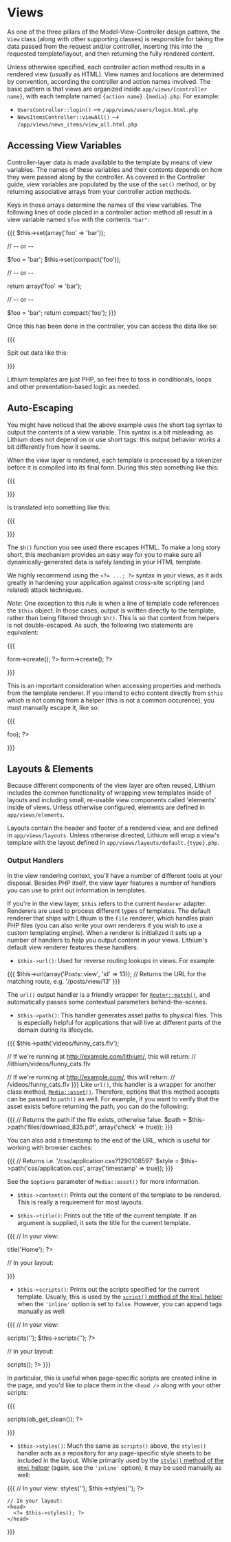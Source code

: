 # Views

As one of the three pillars of the Model-View-Controller design pattern, the `View` class (along with other supporting classes) is responsible for taking the data passed from the request and/or controller, inserting this into the requested template/layout, and then returning the fully rendered content.

Unless otherwise specified, each controller action method results in a rendered view (usually as HTML). View names and locations are determined by convention, according the controller and action names involved. The basic pattern is that views are organized inside `app/views/{controller name}`, with each template named `{action name}.{media}.php`. For example:

 * `UsersController::login()` --> `/app/views/users/login.html.php`
 * `NewsItemsController::viewAll()` --> `/app/views/news_items/view_all.html.php`

## Accessing View Variables

Controller-layer data is made available to the template by means of view variables. The names of these variables and their contents depends on how they were passed along by the controller. As covered in the Controller guide, view variables are populated by the use of the `set()` method, or by returning associative arrays from your controller action methods.

Keys in those arrays determine the names of the view variables. The following lines of code placed in a controller action method all result in a view variable named `$foo` with the contents `"bar"`:

{{{
$this->set(array('foo' => 'bar'));

// -- or --

$foo = 'bar';
$this->set(compact('foo'));

// -- or --

return array('foo' => 'bar');

// -- or --

$foo = 'bar';
return compact('foo');
}}}

Once this has been done in the controller, you can access the data like so:

{{{<p>Spit out data like this: <?=$foo ?></p>}}}



Lithium templates are just PHP, so feel free to toss in conditionals, loops and other presentation-based logic as needed.

## Auto-Escaping

You might have noticed that the above example uses the short tag syntax to output the contents of a view variable. This syntax is a bit misleading, as Lithium does not depend on or use short tags: this output behavior works a bit differently from how it seems.

When the view layer is rendered, each template is processed by a tokenizer before it is compiled into its final form. During this step something like this:

{{{
<?=$variable; ?>
}}}

Is translated into something like this:

{{{
<?php echo $h($variable); ?>
}}}

The `$h()` function you see used there escapes HTML. To make a long story short, this mechanism provides an easy way for you to make sure all dynamically-generated data is safely landing in your HTML template.

We highly recommend using the `<?= ...; ?>` syntax in your views, as it aids greatly in hardening your application against cross-site scripting (and related) attack techniques.

 _Note:_ One exception to this rule is when a line of template code references the `$this` object. In those cases, output is written directly to the template, rather than being filtered through `$h()`. This is so that content from helpers is not double-escaped. As such, the following two statements are equivalent:

{{{
<?=$this->form->create(); ?>

<?php echo $this->form->create(); ?>
}}}

This is an important consideration when accessing properties and methods from the template renderer. If you intend to echo content directly from `$this` which is not coming from a helper (this is not a common occurence), you must manually escape it, like so:

{{{
<?php echo $h($this->foo); ?>
}}}

## Layouts & Elements

Because different components of the view layer are often reused, Lithium includes the common functionality of wrapping view templates inside of layouts and including small, re-usable view components called 'elements' inside of views. Unless otherwise configured, elements are defined in `app/views/elements`.

Layouts contain the header and footer of a rendered view, and are defined in `app/views/layouts`. Unless otherwise directed, Lithium will wrap a view's template with the layout defined in `app/views/layouts/default.{type}.php`. 

### Output Handlers

In the view rendering context, you'll have a number of different tools at your disposal. Besides PHP itself, the view layer features a number of handlers you can use to print out information in templates.

If you're in the view layer, `$this` refers to the current `Renderer` adapter. Renderers are used to process different types of templates. The default renderer that ships with Lithium is the `File` renderer, which handles plain PHP files (you can also write your own renderers if you wish to use a custom templating engine). When a renderer is initialized it sets up a number of handlers to help you output content in your views. Lithium's default view renderer features these handlers:

 * `$this->url()`: Used for reverse routing lookups in views. For example: 

 {{{
   $this->url(array('Posts::view', 'id' => 13));
   // Returns the URL for the matching route, e.g. '/posts/view/13'
 }}}

 The `url()` output handler is a friendly wrapper for [`Router::match()`](http://lithify.me/docs/lithium/net/http/Router::match), and automatically passes some contextual parameters behind-the-scenes.

 * `$this->path()`: This handler generates asset paths to physical files. This is especially helpful for applications that will live at different parts of the domain during its lifecycle.

 {{{
   $this->path('videos/funny_cats.flv');

   // If we're running at http://example.com/lithium/, this will return:
   // /lithium/videos/funny_cats.flv

   // If we're running at http://example.com/, this will return:
   // /videos/funny_cats.flv
 }}}
 Like `url()`, this handler is a wrapper for another class method, [`Media::asset()`](http://lithify.me/docs/lithium/net/http/Media::asset). Therefore, options that this method accepts can be passed to `path()` as well. For example, if you want to verify that the asset exists before returning the path, you can do the following:

 {{{
  // Returns the path if the file exists, otherwise false.
  $path = $this->path('files/download_835.pdf', array('check' => true));
 }}}

 You can also add a timestamp to the end of the URL, which is useful for working with browser caches:

 {{{
  // Returns i.e. '<app path>/css/application.css?1290108597'
  $style = $this->path('css/application.css', array('timestamp' => true));
 }}}

 See the `$options` parameter of `Media::asset()` for more information.

 * `$this->content()`: Prints out the content of the template to be rendered. This is really a requirement for most layouts. 

 * `$this->title()`: Prints out the title of the current template. If an argument is supplied, it sets the title for the current template.

 {{{
   // In your view:
   <?php $this->title('Home'); ?>

   // In your layout:
   <title>My Awesome Application: <?= $this->title(); ?></title>
 }}}

 * `$this->scripts()`: Prints out the scripts specified for the current template. Usually, this is used by the [`script()` method of the `Html` helper](http://lithify.me/docs/lithium/template/helper/Html::script) when the `'inline'` option is set to `false`. However, you can append tags manually as well:

 {{{
   // In your view:
   <?php 
    $this->scripts('<script src="https://ajax.googleapis.com/ajax/libs/jquery/1.4.4/jquery.min.js"></script>'); 
    $this->scripts('<script src="https://ajax.googleapis.com/ajax/libs/jqueryui/1.8.7/jquery-ui.min.js"></script>');
   ?>

   // In your layout:
   <head>
     <?=$this->scripts(); ?>
   </head>
 }}}

 In particular, this is useful when page-specific scripts are created inline in the page, and you'd like to place them in the `<head />` along with your other scripts:

 {{{
  <?php ob_start(); ?>
  <script type="text/javascript">
  	$(document).ready(function() {
  		// Do work here...
  	});
  </script>
  <?php $this->scripts(ob_get_clean()); ?>
 }}}

 * `$this->styles()`: Much the same as `scripts()` above, the `styles()` handler acts as a repository for any page-specific style sheets to be included in the layout. While primarily used by the [`style()` method of the `Html` helper](http://lithify.me/docs/lithium/template/helper/Html::style) (again, see the `'inline'` option), it may be used manually as well:

 {{{
    // In your view:
    <?php
     $this->styles('<link rel="stylesheet" type="text/css" href="/reset.css" />');
     $this->styles('<link rel="stylesheet" type="text/css" href="/users.css" />');
    ?>

    // In your layout:
    <head>
      <?= $this->styles(); ?>
    </head>
  }}}
